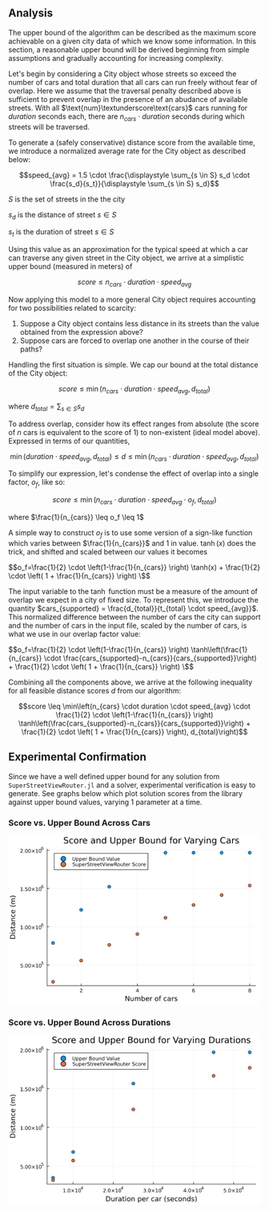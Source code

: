 ## Analysis

The upper bound of the algorithm can be described as the maximum score achievable on a given city data of which we know some 
information. In this section, a reasonable upper bound will be derived beginning from simple assumptions and gradually accounting
for increasing complexity.

Let's begin by considering a City object whose streets so exceed the number of cars and total duration that all cars can run freely 
without fear of overlap. Here we assume that the traversal penalty described above is sufficient to prevent overlap in the presence 
of an abudance of available streets. With all $\text{num}\textunderscore\text{cars}$ cars running for $duration$ 
seconds each, there are $n_{cars} \cdot duration$ seconds during which 
streets will be traversed.

To generate a (safely conservative) distance score from the available time, we introduce a normalized average rate for the City object as described below:

$$speed_{avg} = 1.5 \cdot \frac{\displaystyle \sum_{s \in S} s_d \cdot \frac{s_d}{s_t}}{\displaystyle \sum_{s \in S} s_d}$$

$S$ is the set of streets in the the city

$s_d$ is the distance of street $s \in S$

$s_t$ is the duration of street $s \in S$

Using this value as an approximation for the typical speed at which a car can traverse any given street in the City object, we arrive 
at a simplistic upper bound (measured in meters) of

$$score \leq n_{cars} \cdot duration \cdot speed_{avg}$$

Now applying this model to a more general City object requires accounting for two possibilities related to scarcity:

1. Suppose a City object contains less distance in its streets than the value obtained from the expression above?
2. Suppose cars are forced to overlap one another in the course of their paths?

Handling the first situation is simple. We cap our bound at the total distance of the City object:

$$score \leq \min(n_{cars} \cdot duration \cdot speed_{avg}, d_{total})$$

where $d_{total}=\sum_{s \in S} s_d$

To address overlap, consider how its effect ranges from absolute (the score of $n$ cars is equivalent to the score of 
$1$) to non-existent (ideal model above). Expressed in terms of our quantities,

$$ \min(duration \cdot speed_{avg}, 
d_{total}) \leq d \leq \min(n_{cars} \cdot duration \cdot speed_{avg}, d_{total}) $$

To simplify our expression, let's condense the effect of overlap into a single factor, $o_f$, like so:

$$score \leq \min(n_{cars} \cdot duration \cdot speed_{avg} \cdot o_f, d_{total})$$

where $\frac{1}{n_{cars}} \leq o_f \leq 1$

A simple way to construct $o_f$ is to use some version of a sign-like function which varies between $\frac{1}{n_{cars}}$ and $1$ in value. $\tanh(x)$ does the trick, and shifted and scaled between our values it becomes

$$o_f=\frac{1}{2} \cdot \left(1-\frac{1}{n_{cars}} \right) \tanh(x) + \frac{1}{2} \cdot \left( 1 + \frac{1}{n_{cars}} \right) \$$

The input variable to the $\tanh$ function must be a measure of the amount of overlap we expect in a city of fixed size. To represent this, we introduce the quantity $cars_{supported} = \frac{d_{total}}{t_{total} \cdot speed_{avg}}$. This normalized difference between the number of cars the
city can support and the number of cars in the input file, scaled by the number of cars, is what we use in our overlap factor value:

$$o_f=\frac{1}{2} \cdot \left(1-\frac{1}{n_{cars}} \right) \tanh\left(\frac{1}{n_{cars}} \cdot \frac{cars_{supported}-n_{cars}}{cars_{supported}}\right) + \frac{1}{2} \cdot \left( 1 + \frac{1}{n_{cars}} \right) \$$

Combining all the components above, we arrive at the following inequality for all feasible distance scores $d$ from our algorithm:

$$score \leq \min\left(n_{cars} \cdot duration \cdot speed_{avg} \cdot \frac{1}{2} \cdot \left(1-\frac{1}{n_{cars}} \right) \tanh\left(\frac{cars_{supported}-n_{cars}}{cars_{supported}}\right) + \frac{1}{2} \cdot \left( 1 + \frac{1}{n_{cars}} \right), d_{total}\right)$$

## Experimental Confirmation

Since we have a well defined upper bound for any solution from `SuperStreetViewRouter.jl` and a solver, experimental verification is easy to generate. See graphs below which plot solution scores from the library against upper bound values, varying $1$ parameter at a time.

### Score vs. Upper Bound Across Cars

![Score vs. upper bound across varying cars](https://github.com/tfisher013/SuperStreetViewRouter.jl/blob/main/docs/src/images/car_plot.png)

### Score vs. Upper Bound Across Durations

![Score vs. upper bound across varying durations](https://github.com/tfisher013/SuperStreetViewRouter.jl/blob/main/docs/src/images/duration_plot.png)
